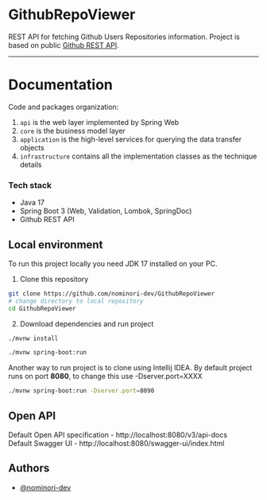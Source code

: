 # GithubRepoViewer

REST API for fetching Github Users Repositories information. Project is based on 
public [Github REST API](https://docs.github.com/en/rest?apiVersion=2022-11-28).
___

# Documentation

Code and packages organization: 
1. `api` is the web layer implemented by Spring Web
2. `core` is the business model layer
3. `application` is the high-level services for querying the data transfer objects
4. `infrastructure`  contains all the implementation classes as the technique details
### Tech stack

- Java 17
- Spring Boot 3 (Web, Validation, Lombok, SpringDoc)
- Github REST API

## Local environment

To run this project locally you need JDK 17 installed on your PC.

1. Clone this repository
```bash
git clone https://github.com/nominori-dev/GithubRepoViewer
# change directory to local repository
cd GithubRepoViewer
```

2. Download dependencies and run project
```bash
./mvnw install 

./mvnw spring-boot:run
```
Another way to run project is to clone using Intellij IDEA.
By default project runs on port **8080**, to change this use -Dserver.port=XXXX
```bash
./mvnw spring-boot:run -Dserver.port=8090
```

## Open API

Default Open API specification - http://localhost:8080/v3/api-docs
<br/>
Default Swagger UI - http://localhost:8080/swagger-ui/index.html

## Authors

- [@nominori-dev](https://www.github.com/nominori-dev)